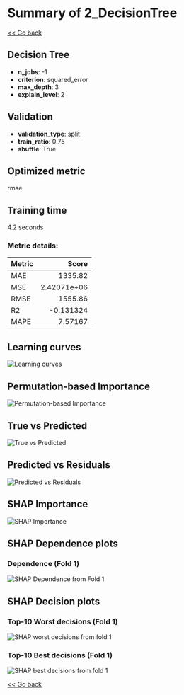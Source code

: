# Summary of 2_DecisionTree

[<< Go back](../README.md)


## Decision Tree
- **n_jobs**: -1
- **criterion**: squared_error
- **max_depth**: 3
- **explain_level**: 2

## Validation
 - **validation_type**: split
 - **train_ratio**: 0.75
 - **shuffle**: True

## Optimized metric
rmse

## Training time

4.2 seconds

### Metric details:
| Metric   |          Score |
|:---------|---------------:|
| MAE      | 1335.82        |
| MSE      |    2.42071e+06 |
| RMSE     | 1555.86        |
| R2       |   -0.131324    |
| MAPE     |    7.57167     |



## Learning curves
![Learning curves](learning_curves.png)

## Permutation-based Importance
![Permutation-based Importance](permutation_importance.png)
## True vs Predicted

![True vs Predicted](true_vs_predicted.png)


## Predicted vs Residuals

![Predicted vs Residuals](predicted_vs_residuals.png)



## SHAP Importance
![SHAP Importance](shap_importance.png)

## SHAP Dependence plots

### Dependence (Fold 1)
![SHAP Dependence from Fold 1](learner_fold_0_shap_dependence.png)

## SHAP Decision plots

### Top-10 Worst decisions (Fold 1)
![SHAP worst decisions from fold 1](learner_fold_0_shap_worst_decisions.png)
### Top-10 Best decisions (Fold 1)
![SHAP best decisions from fold 1](learner_fold_0_shap_best_decisions.png)

[<< Go back](../README.md)
